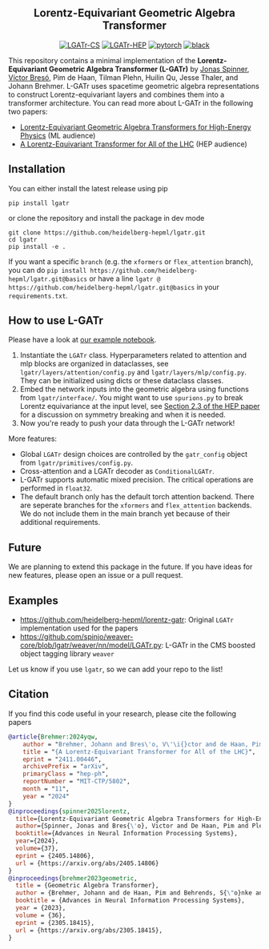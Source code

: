 <div align="center">

## Lorentz-Equivariant Geometric Algebra Transformer

[![LGATr-CS](http://img.shields.io/badge/paper-arxiv.2405.14806-B31B1B.svg)](https://arxiv.org/abs/2405.14806)
[![LGATr-HEP](http://img.shields.io/badge/paper-arxiv.2411.00446-B31B1B.svg)](https://arxiv.org/abs/2411.00446)
[![pytorch](https://img.shields.io/badge/PyTorch_2.0+-ee4c2c?logo=pytorch&logoColor=white)](https://pytorch.org/get-started/locally/)
[![black](https://img.shields.io/badge/Code%20Style-Black-black.svg?labelColor=gray)](https://black.readthedocs.io/en/stable/)

</div>

This repository contains a minimal implementation of the **Lorentz-Equivariant Geometric Algebra Transformer (L-GATr)** by [Jonas Spinner](mailto:j.spinner@thphys.uni-heidelberg.de), [Víctor Bresó](mailto:breso@thphys.uni-heidelberg.de), Pim de Haan, Tilman Plehn, Huilin Qu, Jesse Thaler, and Johann Brehmer. L-GATr uses spacetime geometric algebra representations to construct Lorentz-equivariant layers and combines them into a transformer architecture.
You can read more about L-GATr in the following two papers:
- [Lorentz-Equivariant Geometric Algebra Transformers for High-Energy Physics](https://arxiv.org/abs/2405.14806) (ML audience)
- [A Lorentz-Equivariant Transformer for All of the LHC](https://arxiv.org/abs/2411.00446) (HEP audience)

## Installation

You can either install the latest release using pip
```
pip install lgatr
```
or clone the repository and install the package in dev mode
```
git clone https://github.com/heidelberg-hepml/lgatr.git
cd lgatr
pip install -e .
```
If you want a specific `branch` (e.g. the `xformers` or `flex_attention` branch), you can do `pip install https://github.com/heidelberg-hepml/lgatr.git@basics` or have a line `lgatr @ https://github.com/heidelberg-hepml/lgatr.git@basics` in your `requirements.txt`.

## How to use L-GATr

Please have a look at [our example notebook](./examples/quickstart.ipynb).

1. Instantiate the `LGATr` class. Hyperparameters related to attention and mlp blocks are organized in dataclasses, see `lgatr/layers/attention/config.py` and `lgatr/layers/mlp/config.py`. They can be initialized using dicts or these dataclass classes.
2. Embed the network inputs into the geometric algebra using functions from `lgatr/interface/`. You might want to use `spurions.py` to break Lorentz equivariance at the input level, see [Section 2.3 of the HEP paper](https://arxiv.org/abs/2411.00446) for a discussion on symmetry breaking and when it is needed.
3. Now you're ready to push your data through the L-GATr network!

More features:

- Global `LGATr` design choices are controlled by the `gatr_config` object from `lgatr/primitives/config.py`.
- Cross-attention and a LGATr decoder as `ConditionalLGATr`.
- L-GATr supports automatic mixed precision. The critical operations are performed in `float32`.
- The default branch only has the default torch attention backend. There are seperate branches for the `xformers` and `flex_attention` backends. We do not include them in the main branch yet because of their additional requirements.

## Future

We are planning to extend this package in the future. If you have ideas for new features, please open an issue or a pull request.

## Examples

- https://github.com/heidelberg-hepml/lorentz-gatr: Original `LGATr` implementation used for the papers
- https://github.com/spinjo/weaver-core/blob/lgatr/weaver/nn/model/LGATr.py: L-GATr in the CMS boosted object tagging library `weaver`

Let us know if you use `lgatr`, so we can add your repo to the list!

## Citation

If you find this code useful in your research, please cite the following papers

```bibtex
@article{Brehmer:2024yqw,
    author = "Brehmer, Johann and Bres\'o, V\'\i{}ctor and de Haan, Pim and Plehn, Tilman and Qu, Huilin and Spinner, Jonas and Thaler, Jesse",
    title = "{A Lorentz-Equivariant Transformer for All of the LHC}",
    eprint = "2411.00446",
    archivePrefix = "arXiv",
    primaryClass = "hep-ph",
    reportNumber = "MIT-CTP/5802",
    month = "11",
    year = "2024"
}
@inproceedings{spinner2025lorentz,
  title={Lorentz-Equivariant Geometric Algebra Transformers for High-Energy Physics},
  author={Spinner, Jonas and Bres{\'o}, Victor and De Haan, Pim and Plehn, Tilman and Thaler, Jesse and Brehmer, Johann},
  booktitle={Advances in Neural Information Processing Systems},
  year={2024},
  volume={37},
  eprint = {2405.14806},
  url = {https://arxiv.org/abs/2405.14806}
}
@inproceedings{brehmer2023geometric,
  title = {Geometric Algebra Transformer},
  author = {Brehmer, Johann and de Haan, Pim and Behrends, S{\"o}nke and Cohen, Taco},
  booktitle = {Advances in Neural Information Processing Systems},
  year = {2023},
  volume = {36},
  eprint = {2305.18415},
  url = {https://arxiv.org/abs/2305.18415},
}
```

